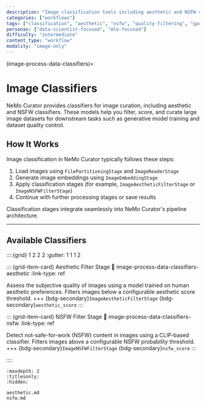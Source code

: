 ```yaml
---
description: "Image classification tools including aesthetic and NSFW classifiers for dataset quality control"
categories: ["workflows"]
tags: ["classification", "aesthetic", "nsfw", "quality-filtering", "gpu-accelerated"]
personas: ["data-scientist-focused", "mle-focused"]
difficulty: "intermediate"
content_type: "workflow"
modality: "image-only"
---
```


(image-process-data-classifiers)=
# Image Classifiers

NeMo Curator provides classifiers for image curation, including aesthetic and NSFW classifiers. These models help you filter, score, and curate large image datasets for downstream tasks such as generative model training and dataset quality control.

## How It Works

Image classification in NeMo Curator typically follows these steps:

1. Load images using `FilePartitioningStage` and `ImageReaderStage`
2. Generate image embeddings using `ImageEmbeddingStage`
3. Apply classification stages (for example, `ImageAestheticFilterStage` or `ImageNSFWFilterStage`)
4. Continue with further processing stages or save results

Classification stages integrate seamlessly into NeMo Curator's pipeline architecture.

---

## Available Classifiers

::::{grid} 1 2 2 2
:gutter: 1 1 1 2

::: {grid-item-card} Aesthetic Filter Stage
:link: image-process-data-classifiers-aesthetic
:link-type: ref

Assess the subjective quality of images using a model trained on human aesthetic preferences. Filters images below a configurable aesthetic score threshold.
+++
{bdg-secondary}`ImageAestheticFilterStage` {bdg-secondary}`aesthetic_score`
:::

::: {grid-item-card} NSFW Filter Stage
:link: image-process-data-classifiers-nsfw
:link-type: ref

Detect not-safe-for-work (NSFW) content in images using a CLIP-based classifier. Filters images above a configurable NSFW probability threshold.
+++
{bdg-secondary}`ImageNSFWFilterStage` {bdg-secondary}`nsfw_score`
:::

::::

```{toctree}
:maxdepth: 2
:titlesonly:
:hidden:

aesthetic.md
nsfw.md
```
